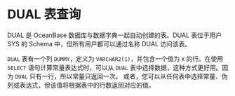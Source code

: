 # DUAL 表查询

DUAL 是 OceanBase 数据库与数据字典一起自动创建的表。DUAL 表位于用户 SYS 的 Schema 中，但所有用户都可以通过名称 DUAL 访问该表。

`DUAL` 表有一个列 `DUMMY`，定义为 `VARCHAR2(1)`，并包含一个值为 `X` 的行。在使用 `SELECT` 语句计算常量表达式时，可以从 `DUAL` 表中选择数据，这种方式更好用。因为 `DUAL` 只有一行，所以常量只返回一次。 或者，您可以从任何表中选择常量、伪列或表达式，但该值将根据表中的行数返回对应的值。
